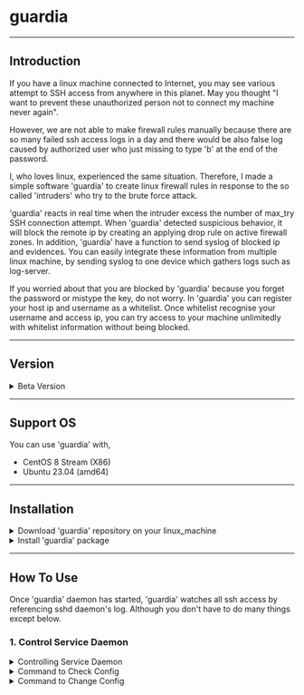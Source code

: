# guardia

---
## Introduction
If you have a linux machine connected to Internet, you may see various attempt to SSH access from anywhere in this planet.
May you thought "I want to prevent these unauthorized person not to connect my machine never again".

However, we are not able to make firewall rules manually because there are so many failed ssh access logs in a day
 and there would be also false log caused by authorized user who just missing to type 'b' at the end of the password.

I, who loves linux, experienced the same situation. 
Therefore, I made a simple software 'guardia' to create linux firewall rules in response to the so called 'intruders' who try to the brute force attack.

'guardia' reacts in real time when the intruder excess the number of max_try SSH connection attempt.
When 'guardia' detected suspicious behavior, it will block the remote ip by creating an applying drop rule on active firewall zones.
In addition, 'guardia' have a function to send syslog of blocked ip and evidences.
You can easily integrate these information from multiple linux machine, by sending syslog to one device which gathers logs such as log-server.

If you worried about that you are blocked by 'guardia' because you forget the password or mistype the key, do not worry.
In 'guardia' you can register your host ip and username as a whitelist. Once whitelist recognise your username and access ip, 
you can try access to your machine unlimitedly with whitelist information without being blocked.

---
## Version

<details>
<summary> Beta Version </summary>
<table>
    <tr>
       <th style="width:100px;">version</th>
       <th style="width:150px;">release date</th>
       <th style="width:250px;">ref</th>
       <th style="witdh:100px">derived version</th>
    </tr>
    <tr>
       <td style="text-align:center;">0.1.2_beta</td>
       <td style="text-align:center;">N/A</td>
       <td style="text-align:center;">beta: test version, the latest</td>
       <td style="text-align:center">N/A</td>
    </tr>
    <tr>
       <td style="text-align:center;">0.1.1_beta</td>
       <td style="text-align:center;">N/A</td>
       <td style="text-align:center;">beta: test version</td>
       <td style="text-align:center">N/A</td>
    </tr>
</table>
</details>

---
## Support OS

You can use 'guardia' with,
-  CentOS 8 Stream (X86)
-  Ubuntu 23.04 (amd64)

---
## Installation

<details>
<summary>Download 'guardia' repository on your linux_machine</summary>

```commandline
git clone https://github.com/luna-negra/guardia
```

The command above makes you to have the latest version of 'guardia'.
You can see the guardia folder on your path. That folder contains rpm and deb files.

</details>

<details>
<summary>Install 'guardia' package</summary>

Install 'guardia' package with command 'rpm' or 'dpgk'

[ centos 8 ]
```commandline
rpm -ivh guardia-0.1.2_beta-1.el8.x86_64.rpm
```

[ ubuntu 23.04 ]
```commandline
dpkg -l guardia-0.1.2_beta-1.amd64.deb
```

After installing package successfully, 
'guardia' service daemon will be started and enabled. You can check it by using command below.
```commandline
systemctl status guardia
systemctl enable guardia
```

</details>

---
## How To Use

Once 'guardia' daemon has started, 'guardia' watches all ssh access by referencing sshd daemon's log. 
Although you don't have to do many things except below.

### 1. Control Service Daemon
<details>
<summary>Controlling Service Daemon</summary>
Controlling 'guardia' Daemon is common on both ubuntu 23.04 and centos 8 stream


-  Start Daemon
```commandline
systemctl start guardia
```
-  Restart Daemon
```commandline
systemctl restart guardia
```
-  Stop Daemon
```commandline
systemctl stop guardia
```

</details>

<details>
<summary>Command to Check Config</summary>

You can see the config value by using command 'guardia get'
```commandline
guardia get [option]
```

[ options ]
<table>
    <tr>
        <th style="width:100px;">option</th>
        <th style="width:300px;">description</th>
        <th style="width:200px;">value format</th>
    </tr>
    <tr> 
        <td style="text-align:center;">q_size</td>
        <td style="text-align:center;">set the capacity of built-in log queue.<br>Default is 30</td>
        <td style="text-align:center;">integer between 10 ~ 200</td>
    </tr>
    <tr> 
        <td style="text-align:center;">ip</td>
        <td style="text-align:center;">set the endpoint ip <br>where you want to send syslog.</td>
        <td style="text-align:center;">IP version 4 <br> without prefix or subnet. [x.x.x.x]</td>
    </tr>
    <tr> 
        <td style="text-align:center;">port</td>
        <td style="text-align:center;">set the endpoint port <br>where you want to send syslog.</td>
        <td style="text-align:center;">514 or not a well known-port (1024 ~)</td>
    </tr>
    <tr> 
        <td style="text-align:center;">protocol</td>
        <td style="text-align:center;">set the protocol(tcp/udp) to send syslog</td>
        <td style="text-align:center;">'udp' <br>* This version only support udp</td>
    </tr>
    <tr> 
        <td style="text-align:center;">zone</td>
        <td style="text-align:center;">set the firewall zone where the drop rule will be applied.</td>
        <td style="text-align:center;">[active_zone_name1,active_zone_name2...]</td>
    </tr>
    <tr> 
        <td style="text-align:center;">max_try</td>
        <td style="text-align:center;">Max try number of access attempt to block unauthorized connections</td>
        <td style="text-align:center;">integer between 1~10</td>
    </tr>
    <tr>
        <td style="text-align:center;">whitelist</td>
        <td style="text-align:center;">whitelist with searching keyword in prompt - ip and username</td>
        <td style="text-align:center;">string with whitelist search result</td>
    </tr>
    <tr>
        <td style="text-align:center;">log_level</td>
        <td style="text-align:center;">set the 'guardia' log level.</td>
        <td style="text-align:center;">'info' or 'debug'</td>
    </tr>
</table>

</details>

<details>
<summary>Command to Change Config</summary>
You can change the config value by using command 'guardia put'

```commandline
guardia put [option] [value]
```

</details>

